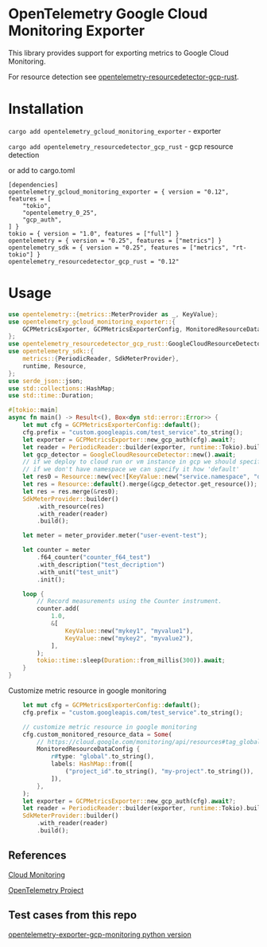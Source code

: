 # OpenTelemetry Google Cloud Monitoring Exporter

This library provides support for exporting metrics to Google Cloud Monitoring.

For resource detection see [opentelemetry-resourcedetector-gcp-rust](https://github.com/Sergo007/opentelemetry-resourcedetector-gcp-rust).

# Installation
`cargo add opentelemetry_gcloud_monitoring_exporter` - exporter

`cargo add opentelemetry_resourcedetector_gcp_rust` - gcp resource detection 

or add to cargo.toml

```
[dependencies]
opentelemetry_gcloud_monitoring_exporter = { version = "0.12", features = [
    "tokio",
    "opentelemetry_0_25",
    "gcp_auth",
] }
tokio = { version = "1.0", features = ["full"] }
opentelemetry = { version = "0.25", features = ["metrics"] }
opentelemetry_sdk = { version = "0.25", features = ["metrics", "rt-tokio"] }
opentelemetry_resourcedetector_gcp_rust = "0.12"
```

# Usage

```rust
use opentelemetry::{metrics::MeterProvider as _, KeyValue};
use opentelemetry_gcloud_monitoring_exporter::{
    GCPMetricsExporter, GCPMetricsExporterConfig, MonitoredResourceDataConfig,
};
use opentelemetry_resourcedetector_gcp_rust::GoogleCloudResourceDetector;
use opentelemetry_sdk::{
    metrics::{PeriodicReader, SdkMeterProvider},
    runtime, Resource,
};
use serde_json::json;
use std::collections::HashMap;
use std::time::Duration;

#[tokio::main]
async fn main() -> Result<(), Box<dyn std::error::Error>> {
    let mut cfg = GCPMetricsExporterConfig::default();
    cfg.prefix = "custom.googleapis.com/test_service".to_string();
    let exporter = GCPMetricsExporter::new_gcp_auth(cfg).await?;
    let reader = PeriodicReader::builder(exporter, runtime::Tokio).build();
    let gcp_detector = GoogleCloudResourceDetector::new().await;
    // if we deploy to cloud run or vm instance in gcp we should specify namespace
    // if we don't have namespace we can specify it how 'default'
    let res0 = Resource::new(vec![KeyValue::new("service.namespace", "default")]);
    let res = Resource::default().merge(&gcp_detector.get_resource());
    let res = res.merge(&res0);
    SdkMeterProvider::builder()
        .with_resource(res)
        .with_reader(reader)
        .build();

    let meter = meter_provider.meter("user-event-test");

    let counter = meter
        .f64_counter("counter_f64_test")
        .with_description("test_decription")
        .with_unit("test_unit")
        .init();

    loop {
        // Record measurements using the Counter instrument.
        counter.add(
            1.0,
            &[
                KeyValue::new("mykey1", "myvalue1"),
                KeyValue::new("mykey2", "myvalue2"),
            ],
        );
        tokio::time::sleep(Duration::from_millis(300)).await;
    }
}
```

Customize metric resource in google monitoring
```rust
    let mut cfg = GCPMetricsExporterConfig::default();
    cfg.prefix = "custom.googleapis.com/test_service".to_string();

    // customize metric resource in google monitoring
    cfg.custom_monitored_resource_data = Some(
        // https://cloud.google.com/monitoring/api/resources#tag_global
        MonitoredResourceDataConfig {
            r#type: "global".to_string(),
            labels: HashMap::from([
                ("project_id".to_string(), "my-project".to_string()),
            ]),
        },
    );
    let exporter = GCPMetricsExporter::new_gcp_auth(cfg).await?;
    let reader = PeriodicReader::builder(exporter, runtime::Tokio).build();
    SdkMeterProvider::builder()
        .with_reader(reader)
        .build();
```

## References

[Cloud Monitoring](https://cloud.google.com/monitoring)

[OpenTelemetry Project](https://opentelemetry.io/)


## Test cases from this repo
[opentelemetry-exporter-gcp-monitoring python version](https://github.com/GoogleCloudPlatform/opentelemetry-operations-python/tree/main/opentelemetry-exporter-gcp-monitoring)